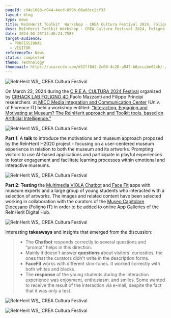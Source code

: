 ```yaml
---
pageId: c04e1060-c044-4ecd-8996-06a68cc2cf33
layout: blog
type: news
title: ReInHerit Toolkit  Workshop - CREA Cultura Festival 2024, Foligno IT
desc: ReInHerit Toolkit Workshop - CREA Cultura Festival 2024, Foligno IT
date: 2024-03-25T12:46:24.758Z
target-audience:
  - PROFESSIONAL
  - VISITOR
referenceTo: News
status: completed
theme: Technology
thumbnail: https://ucarecdn.com/d52ff8d2-2c60-4c26-a947-b0acccbe024b/-/preview/
---
```

![ReInHerit WS_ CREA Cultura Festival](https://ucarecdn.com/3d597c23-400d-4a9d-85c5-e97eaabc100f/ "lReInHerit WS_ CREA Cultura Festival")

On March 22, 2024 during the [C.R.E.A. CULTURA 2024 Festival](https://www.socialhackademy.it/creacultura/) organized by [CRHACK LAB FOLIGNO 4D ](https://www.socialhackademy.it)Paolo Mazzanti and Filippo Principi researchers  at[  MICC Media Integration and Communication Center](http://www.micc.unifi.it) (Univ. of Florence IT) held a workshop entitled: [“Interacting, Engaging and Motivating at Museum? The ReInHerit approach and Toolkit tools, based on Artificial Intelligence.”](https://www.socialhackademy.it/creacultura/en/event/interagire-coinvolgere-e-motivare-al-museo-lapproccio-reinherit-e-gli-strumenti-del-toolkit-basati-sullintelligenza-artificiale/)

![ReInHerit WS_ CREA Cultura Festival](https://ucarecdn.com/2a12e74d-92aa-4b16-b52f-5b3f6e95d6d3/ "ReInHerit WS_ CREA Cultura Festival")

**Part 1**: A **talk** to introduce the motivations and museum approach proposed by the ReInHerit H2020 project - focusing on a user-centered museum experience in relation to both the museum and its artworks. Prompting visitors to use AI-based applications and participate in playful experiences to foster engagement and facilitate learning processes within emotional and interactive museums.

![ReInHerit WS_ CREA Cultura Festival](https://ucarecdn.com/4f8b3e39-df52-456a-8fe2-1dc329a0b443/ "ReInHerit WS_ CREA Cultura Festival")

**Part 2**: **Testing**  the  [Multimedia VIOLA Chatbot](https://reinherit-hub.eu/tools/apps/543b2b77-35f1-41b5-b06e-3a355f2a1c6b) and[ Face Fit](https://reinherit-hub.eu/tools/apps/051e7d78-de61-4e04-8b05-ab6f7a184153) apps with museum experts and a large group of young students who interacted with a selection of artworks. The images and related content have been selected working in collaboration with the curators of the [Museo Capitolare Diocesano ](http://www.museifoligno.it/i-musei/museo-capitolare-diocesano)(Foligno IT) in order to be added to online App Galleries of the ReInHerit Digital Hub.

![ReInHerit WS_ CREA Cultura Festival](https://ucarecdn.com/bfb0592a-0d36-406c-a11f-be3f7dfbdfeb/ "ReInHerit WS_ CREA Cultura Festival")

Interesting **takeaways** and insights that emerged from the discussion:

> * The **Chatbot** responds correctly to several questions and “prompt" helps in this direction. 
> * Mainly it doesn't answer **questions** about visitors' curiosities, the ones that the curators didn't write in the description forms.
> * **FaceFit** works with different skin-tones. It worked correctly with both whites and blacks.
> * The **response** of the young students during the interaction experience was enjoyment, enthusiasm, and smiles. Some wanted to receive the result of the interaction via e-mail, despite the fact that it was only a test.

![ReInHerit WS_ CREA Cultura Festival](https://ucarecdn.com/c9101c96-3c14-4eb8-85fd-d33b1ec227f6/ "ReInHerit WS_ CREA Cultura Festival")

![ReInHerit WS_ CREA Cultura Festival](https://ucarecdn.com/a803b66d-e047-49f7-b935-fa5989463daf/ "ReInHerit WS_ CREA Cultura Festival")
